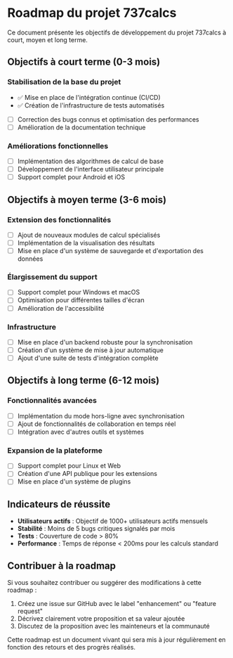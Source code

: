 # Roadmap du projet 737calcs

Ce document présente les objectifs de développement du projet 737calcs à court, moyen et long terme.

## Objectifs à court terme (0-3 mois)

### Stabilisation de la base du projet

- ✅ Mise en place de l'intégration continue (CI/CD)
- ✅ Création de l'infrastructure de tests automatisés
- [ ] Correction des bugs connus et optimisation des performances
- [ ] Amélioration de la documentation technique

### Améliorations fonctionnelles

- [ ] Implémentation des algorithmes de calcul de base
- [ ] Développement de l'interface utilisateur principale
- [ ] Support complet pour Android et iOS

## Objectifs à moyen terme (3-6 mois)

### Extension des fonctionnalités

- [ ] Ajout de nouveaux modules de calcul spécialisés
- [ ] Implémentation de la visualisation des résultats
- [ ] Mise en place d'un système de sauvegarde et d'exportation des données

### Élargissement du support

- [ ] Support complet pour Windows et macOS
- [ ] Optimisation pour différentes tailles d'écran
- [ ] Amélioration de l'accessibilité

### Infrastructure

- [ ] Mise en place d'un backend robuste pour la synchronisation
- [ ] Création d'un système de mise à jour automatique
- [ ] Ajout d'une suite de tests d'intégration complète

## Objectifs à long terme (6-12 mois)

### Fonctionnalités avancées

- [ ] Implémentation du mode hors-ligne avec synchronisation
- [ ] Ajout de fonctionnalités de collaboration en temps réel
- [ ] Intégration avec d'autres outils et systèmes

### Expansion de la plateforme

- [ ] Support complet pour Linux et Web
- [ ] Création d'une API publique pour les extensions
- [ ] Mise en place d'un système de plugins

## Indicateurs de réussite

- **Utilisateurs actifs** : Objectif de 1000+ utilisateurs actifs mensuels
- **Stabilité** : Moins de 5 bugs critiques signalés par mois
- **Tests** : Couverture de code > 80%
- **Performance** : Temps de réponse < 200ms pour les calculs standard

## Contribuer à la roadmap

Si vous souhaitez contribuer ou suggérer des modifications à cette roadmap :

1. Créez une issue sur GitHub avec le label "enhancement" ou "feature request"
2. Décrivez clairement votre proposition et sa valeur ajoutée
3. Discutez de la proposition avec les mainteneurs et la communauté

Cette roadmap est un document vivant qui sera mis à jour régulièrement en fonction des retours et des progrès réalisés.
